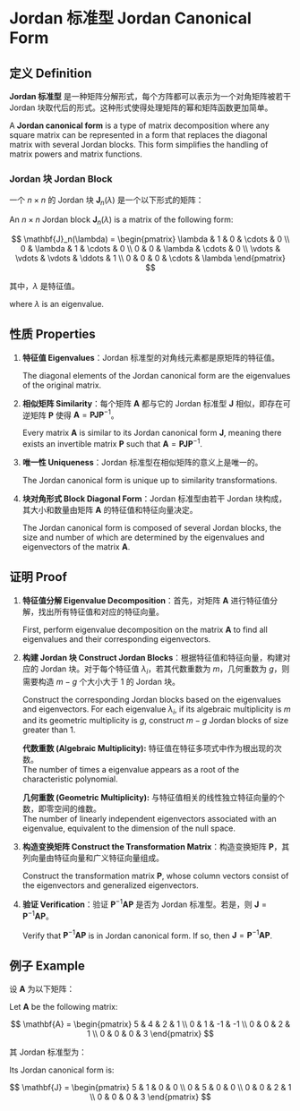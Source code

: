 # Jordan 标准型 Jordan Canonical Form

## 定义 Definition

**Jordan 标准型** 是一种矩阵分解形式，每个方阵都可以表示为一个对角矩阵被若干 Jordan 块取代后的形式。这种形式使得处理矩阵的幂和矩阵函数更加简单。

A **Jordan canonical form** is a type of matrix decomposition where any square matrix can be represented in a form that replaces the diagonal matrix with several Jordan blocks. This form simplifies the handling of matrix powers and matrix functions.

### Jordan 块 Jordan Block

一个 $n \times n$ 的 Jordan 块 $\mathbf{J}_n(\lambda)$ 是一个以下形式的矩阵：

An $n \times n$ Jordan block $\mathbf{J}_n(\lambda)$ is a matrix of the following form:

$$
\mathbf{J}_n(\lambda) = \begin{pmatrix}
\lambda & 1 & 0 & \cdots & 0 \\
0 & \lambda & 1 & \cdots & 0 \\
0 & 0 & \lambda & \cdots & 0 \\
\vdots & \vdots & \vdots & \ddots & 1 \\
0 & 0 & 0 & \cdots & \lambda
\end{pmatrix}
$$

其中，$\lambda$ 是特征值。

where $\lambda$ is an eigenvalue.

## 性质 Properties

1. **特征值 Eigenvalues**：Jordan 标准型的对角线元素都是原矩阵的特征值。

   The diagonal elements of the Jordan canonical form are the eigenvalues of the original matrix.

2. **相似矩阵 Similarity**：每个矩阵 $\mathbf{A}$ 都与它的 Jordan 标准型 $\mathbf{J}$ 相似，即存在可逆矩阵 $\mathbf{P}$ 使得 $\mathbf{A} = \mathbf{PJP}^{-1}$。

   Every matrix $\mathbf{A}$ is similar to its Jordan canonical form $\mathbf{J}$, meaning there exists an invertible matrix $\mathbf{P}$ such that $\mathbf{A} = \mathbf{PJP}^{-1}$.

3. **唯一性 Uniqueness**：Jordan 标准型在相似矩阵的意义上是唯一的。

   The Jordan canonical form is unique up to similarity transformations.

4. **块对角形式 Block Diagonal Form**：Jordan 标准型由若干 Jordan 块构成，其大小和数量由矩阵 $\mathbf{A}$ 的特征值和特征向量决定。

   The Jordan canonical form is composed of several Jordan blocks, the size and number of which are determined by the eigenvalues and eigenvectors of the matrix $\mathbf{A}$.

## 证明 Proof

1. **特征值分解 Eigenvalue Decomposition**：首先，对矩阵 $\mathbf{A}$ 进行特征值分解，找出所有特征值和对应的特征向量。

   First, perform eigenvalue decomposition on the matrix $\mathbf{A}$ to find all eigenvalues and their corresponding eigenvectors.

2. **构建 Jordan 块 Construct Jordan Blocks**：根据特征值和特征向量，构建对应的 Jordan 块。对于每个特征值 $\lambda_i$，若其代数重数为 $m$，几何重数为 $g$，则需要构造 $m - g$ 个大小大于 $1$ 的 Jordan 块。

   Construct the corresponding Jordan blocks based on the eigenvalues and eigenvectors. For each eigenvalue $\lambda_i$, if its algebraic multiplicity is $m$ and its geometric multiplicity is $g$, construct $m - g$ Jordan blocks of size greater than 1.

   **代数重数 (Algebraic Multiplicity):** 特征值在特征多项式中作为根出现的次数。  
   The number of times a eigenvalue appears as a root of the characteristic polynomial.

   **几何重数 (Geometric Multiplicity):** 与特征值相关的线性独立特征向量的个数，即零空间的维数。  
   The number of linearly independent eigenvectors associated with an eigenvalue, equivalent to the dimension of the null space.

3. **构造变换矩阵 Construct the Transformation Matrix**：构造变换矩阵 $\mathbf{P}$，其列向量由特征向量和广义特征向量组成。

   Construct the transformation matrix $\mathbf{P}$, whose column vectors consist of the eigenvectors and generalized eigenvectors.

4. **验证 Verification**：验证 $\mathbf{P}^{-1} \mathbf{A} \mathbf{P}$ 是否为 Jordan 标准型。若是，则 $\mathbf{J} = \mathbf{P}^{-1} \mathbf{A} \mathbf{P}$。

   Verify that $\mathbf{P}^{-1} \mathbf{A} \mathbf{P}$ is in Jordan canonical form. If so, then $\mathbf{J} = \mathbf{P}^{-1} \mathbf{A} \mathbf{P}$.

## 例子 Example

设 $\mathbf{A}$ 为以下矩阵：

Let $\mathbf{A}$ be the following matrix:

$$
\mathbf{A} = \begin{pmatrix}
5 & 4 & 2 & 1 \\
0 & 1 & -1 & -1 \\
0 & 0 & 2 & 1 \\
0 & 0 & 0 & 3
\end{pmatrix}
$$

其 Jordan 标准型为：

Its Jordan canonical form is:

$$
\mathbf{J} = \begin{pmatrix}
5 & 1 & 0 & 0 \\
0 & 5 & 0 & 0 \\
0 & 0 & 2 & 1 \\
0 & 0 & 0 & 3
\end{pmatrix}
$$
